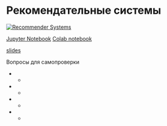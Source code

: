 # Рекомендательные системы

[![Recommender Systems](http://img.youtube.com/vi/XXXXXXXX/0.jpg)](http://www.youtube.com/watch?v=XXXXXXXX "Recommender Systems")

[Jupyter Notebook](../src/jupyter_notebooks/lecture_05_recommended_system.ipynb)
[Colab notebook](https://drive.google.com/file/d/1z8K06ZiYKPFhOgNkPZX5eCiM7jGvzN-n/view?usp=sharing)

[slides](https://docs.google.com/presentation/d/1_pbTCGMs1Vfnoqe2GroLUnvKFE5uPKI_x87OVdXHH_I/edit?usp=sharing)

Вопросы для самопроверки

* -
* -
* -
* -